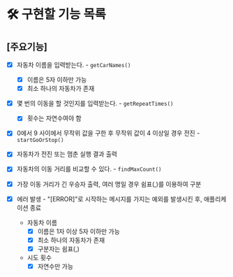 # 🛠️ 구현할 기능 목록

## [주요기능]

- [x] 자동차 이름을 입력받는다. - `getCarNames()`

  - [x] 이름은 5자 이하만 가능
  - [x] 최소 하나의 자동차가 존재

- [x] 몇 번의 이동을 할 것인지를 입력받는다. - `getRepeatTimes()`

  - [x] 횟수는 자연수여야 함

- [x] 0에서 9 사이에서 무작위 값을 구한 후 무작위 값이 4 이상일 경우 전진 - `startGoOrStop()`

- [x] 자동차가 전진 또는 멈춘 실행 결과 출력

- [x] 자동차의 이동 거리를 비교할 수 있다. - `findMaxCount()`

- [x] 가장 이동 거리가 긴 우승자 출력, 여러 명일 경우 쉼표(,)를 이용하여 구분

- [x] 에러 발생 - "[ERROR]"로 시작하는 메시지를 가지는 예외를 발생시킨 후, 애플리케이션 종료
  - 자동차 이름
    - [x] 이름은 1자 이상 5자 이하만 가능
    - [x] 최소 하나의 자동차가 존재
    - [x] 구분자는 쉼표(,)
  - 시도 횟수
    - [x] 자연수만 가능
